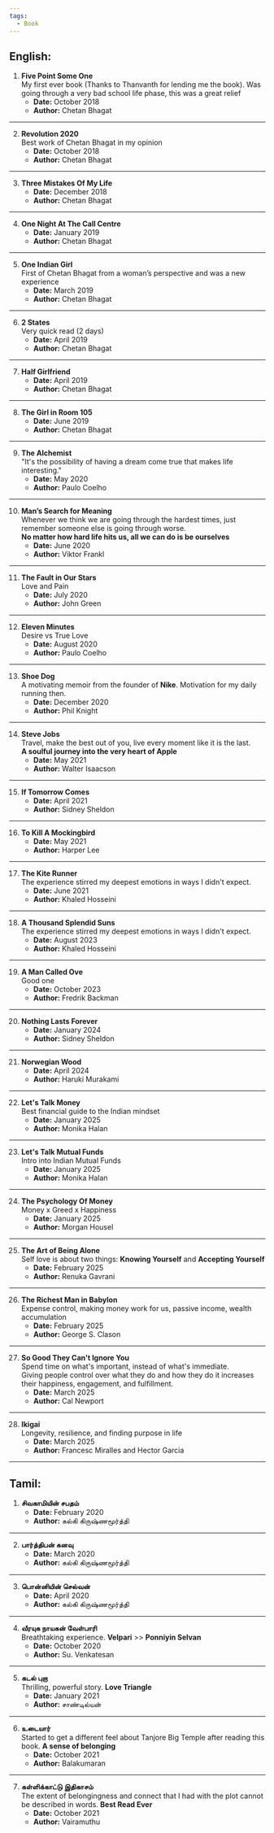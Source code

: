 ```yaml
---
tags:
  - Book
---
```

## **English:**

1. **Five Point Some One**  
   My first ever book (Thanks to Thanvanth for lending me the book). Was going through a very bad school life phase, this was a great relief  
   - **Date:** October 2018  
   - **Author:** Chetan Bhagat  

---

2. **Revolution 2020**  
   Best work of Chetan Bhagat in my opinion  
   - **Date:** October 2018  
   - **Author:** Chetan Bhagat  

---

3. **Three Mistakes Of My Life**  
   - **Date:** December 2018  
   - **Author:** Chetan Bhagat  

---

4. **One Night At The Call Centre**  
   - **Date:** January 2019  
   - **Author:** Chetan Bhagat  

---

5. **One Indian Girl**  
   First of Chetan Bhagat from a woman’s perspective and was a new experience  
   - **Date:** March 2019  
   - **Author:** Chetan Bhagat  

---

6. **2 States**  
   Very quick read (2 days)  
   - **Date:** April 2019  
   - **Author:** Chetan Bhagat  

---

7. **Half Girlfriend**  
   - **Date:** April 2019  
   - **Author:** Chetan Bhagat  

---

8. **The Girl in Room 105**  
   - **Date:** June 2019  
   - **Author:** Chetan Bhagat  

---

9. **The Alchemist**  
   "It's the possibility of having a dream come true that makes life interesting."  
   - **Date:** May 2020  
   - **Author:** Paulo Coelho  

---

10. **Man’s Search for Meaning**  
    Whenever we think we are going through the hardest times, just remember someone else is going through worse.  
    **No matter how hard life hits us, all we can do is be ourselves**  
    - **Date:** June 2020  
    - **Author:** Viktor Frankl  

---

11. **The Fault in Our Stars**  
    Love and Pain  
    - **Date:** July 2020  
    - **Author:** John Green  

---

12. **Eleven Minutes**  
    Desire vs True Love  
    - **Date:** August 2020  
    - **Author:** Paulo Coelho  

---

13. **Shoe Dog**  
    A motivating memoir from the founder of **Nike**. Motivation for my daily running then.  
    - **Date:** December 2020  
    - **Author:** Phil Knight  

---

14. **Steve Jobs**  
    Travel, make the best out of you, live every moment like it is the last.  
    **A soulful journey into the very heart of Apple**  
    - **Date:** May 2021  
    - **Author:** Walter Isaacson  

---

15. **If Tomorrow Comes**  
    - **Date:** April 2021  
    - **Author:** Sidney Sheldon  

---

16. **To Kill A Mockingbird**  
    - **Date:** May 2021  
    - **Author:** Harper Lee  

---

17. **The Kite Runner**  
    The experience stirred my deepest emotions in ways I didn't expect.  
    - **Date:** June 2021  
    - **Author:** Khaled Hosseini  

---

18. **A Thousand Splendid Suns**  
    The experience stirred my deepest emotions in ways I didn't expect.  
    - **Date:** August 2023  
    - **Author:** Khaled Hosseini  

---

19. **A Man Called Ove**  
    Good one  
    - **Date:** October 2023  
    - **Author:** Fredrik Backman  

---

20. **Nothing Lasts Forever**  
    - **Date:** January 2024  
    - **Author:** Sidney Sheldon  

---

21. **Norwegian Wood**  
    - **Date:** April 2024  
    - **Author:** Haruki Murakami  

---

22. **Let's Talk Money**  
    Best financial guide to the Indian mindset  
    - **Date:** January 2025  
    - **Author:** Monika Halan  

---

23. **Let's Talk Mutual Funds**  
    Intro into Indian Mutual Funds  
    - **Date:** January 2025  
    - **Author:** Monika Halan  

---

24. **The Psychology Of Money**  
    Money x Greed x Happiness  
    - **Date:** January 2025  
    - **Author:** Morgan Housel  

---

25. **The Art of Being Alone**  
    Self love is about two things: **Knowing Yourself** and **Accepting Yourself**  
    - **Date:** February 2025  
    - **Author:** Renuka Gavrani  

---

26. **The Richest Man in Babylon**  
    Expense control, making money work for us, passive income, wealth accumulation  
    - **Date:** February 2025  
    - **Author:** George S. Clason  

---

27. **So Good They Can't Ignore You**  
    Spend time on what's important, instead of what's immediate.  
    Giving people control over what they do and how they do it increases their happiness, engagement, and fulfillment.  
    - **Date:** March 2025  
    - **Author:** Cal Newport  

---

28. **Ikigai**  
    Longevity, resilience, and finding purpose in life  
    - **Date:** March 2025  
    - **Author:** Francesc Miralles and Hector Garcia  

---

## **Tamil:**

1. **சிவகாமியின் சபதம்**  
   - **Date:** February 2020  
   - **Author:** கல்கி கிருஷ்ணமூர்த்தி  

---

2. **பார்த்திபன் கனவு**  
   - **Date:** March 2020  
   - **Author:** கல்கி கிருஷ்ணமூர்த்தி  

---

3. **பொன்னியின் செல்வன்**  
   - **Date:** April 2020  
   - **Author:** கல்கி கிருஷ்ணமூர்த்தி  

---

4. **வீரயுக நாயகன் வேள்பாரி**  
   Breathtaking experience. **Velpari** >> **Ponniyin Selvan**  
   - **Date:** October 2020  
   - **Author:** Su. Venkatesan  

---

5. **கடல் புறா**  
   Thrilling, powerful story. **Love Triangle**  
   - **Date:** January 2021  
   - **Author:** சாண்டில்யன்  

---

6. **உடையார்**  
   Started to get a different feel about Tanjore Big Temple after reading this book. **A sense of belonging**  
   - **Date:** October 2021  
   - **Author:** Balakumaran  

---

7. **கள்ளிக்காட்டு இதிகாசம்**  
   The extent of belongingness and connect that I had with the plot cannot be described in words. **Best Read Ever**  
   - **Date:** October 2021  
   - **Author:** Vairamuthu  

